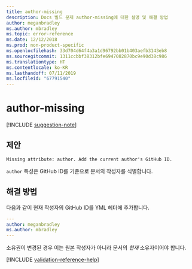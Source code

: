 ```yaml
---
title: author-missing
description: Docs 빌드 문제 author-missing에 대한 설명 및 해결 방법
author: meganbradley
ms.author: mbradley
ms.topic: error-reference
ms.date: 12/12/2018
ms.prod: non-product-specific
ms.openlocfilehash: 33d704d64f4a3a1d96792bb01b403aefb3143eb8
ms.sourcegitcommit: 1311ccbbf38312bfe6947082870bc9e90d38c986
ms.translationtype: HT
ms.contentlocale: ko-KR
ms.lasthandoff: 07/11/2019
ms.locfileid: "67791540"
---
```

# <a name="author-missing"></a>author-missing

[!INCLUDE [suggestion-note](includes/suggestion-note.md)]

## <a name="suggestion"></a>제안

`Missing attribute: author. Add the current author's GitHub ID.`

`author` 특성은 GitHub ID를 기준으로 문서의 작성자를 식별합니다. 

## <a name="resolution"></a>해결 방법

다음과 같이 현재 작성자의 GitHub ID를 YML 헤더에 추가합니다.

```yml
---
author: meganbradley
ms.author: mbradley
---
```

소유권이 변경된 경우 이는 원본 작성자가 아니라 문서의 *현재* 소유자이어야 합니다.

<!--make sure to add this file to your includes folder and verify the path-->
[!INCLUDE [validation-reference-help](includes/validation-reference-help.md)]
